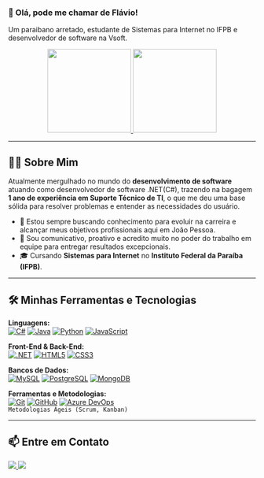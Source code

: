 ### 👋 Olá, pode me chamar de Flávio!
<p>Um paraibano arretado, estudante de Sistemas para Internet no IFPB e desenvolvedor de software na Vsoft.</p>

<div align="center">
  <a href="https://github.com/flaviorique10">
  <img height="170em" src="https://github-readme-stats.vercel.app/api?username=flaviorique10&show_icons=true&theme=dracula&include_all_commits=true&count_private=true"/>
  <img height="170em" src="https://github-readme-stats.vercel.app/api/top-langs/?username=flaviorique10&layout=compact&langs_count=7&theme=dracula"/>
  </a>
</div>

---

## 👨‍💻 Sobre Mim

Atualmente mergulhado no mundo do **desenvolvimento de software** atuando como desenvolvedor de software .NET(C#), trazendo na bagagem **1 ano de experiência em Suporte Técnico de TI**, o que me deu uma base sólida para resolver problemas e entender as necessidades do usuário.

- 🌱 Estou sempre buscando conhecimento para evoluir na carreira e alcançar meus objetivos profissionais aqui em João Pessoa.
- 💬 Sou comunicativo, proativo e acredito muito no poder do trabalho em equipe para entregar resultados excepcionais.
- 🎓 Cursando **Sistemas para Internet** no **Instituto Federal da Paraíba (IFPB)**.

---

## 🛠️ Minhas Ferramentas e Tecnologias

<p align="left">
  <strong>Linguagens:</strong><br>
  <a href="#"><img alt="C#" src="https://img.shields.io/badge/C%23-239120?style=for-the-badge&logo=c-sharp&logoColor=white"></a>
  <a href="#"><img alt="Java" src="https://img.shields.io/badge/Java-ED8B00?style=for-the-badge&logo=openjdk&logoColor=white"></a>
  <a href="#"><img alt="Python" src="https://img.shields.io/badge/Python-3776AB?style=for-the-badge&logo=python&logoColor=white"></a>
  <a href="#"><img alt="JavaScript" src="https://img.shields.io/badge/JavaScript-F7DF1E?style=for-the-badge&logo=javascript&logoColor=black"></a>
</p>

<p align="left">
  <strong>Front-End & Back-End:</strong><br>
  <a href="#"><img alt=".NET" src="https://img.shields.io/badge/.NET-512BD4?style=for-the-badge&logo=dotnet&logoColor=white"></a>
  <a href="#"><img alt="HTML5" src="https://img.shields.io/badge/HTML5-E34F26?style=for-the-badge&logo=html5&logoColor=white"></a>
  <a href="#"><img alt="CSS3" src="https://img.shields.io/badge/CSS3-1572B6?style=for-the-badge&logo=css3&logoColor=white"></a>
</p>

<p align="left">
  <strong>Bancos de Dados:</strong><br>
  <a href="#"><img alt="MySQL" src="https://img.shields.io/badge/MySQL-4479A1?style=for-the-badge&logo=mysql&logoColor=white"></a>
  <a href="#"><img alt="PostgreSQL" src="https://img.shields.io/badge/PostgreSQL-4169E1?style=for-the-badge&logo=postgresql&logoColor=white"></a>
  <a href="#"><img alt="MongoDB" src="https://img.shields.io/badge/MongoDB-47A248?style=for-the-badge&logo=mongodb&logoColor=white"></a>
</p>

<p align="left">
  <strong>Ferramentas e Metodologias:</strong><br>
  <a href="#"><img alt="Git" src="https://img.shields.io/badge/Git-F05032?style=for-the-badge&logo=git&logoColor=white"></a>
  <a href="#"><img alt="GitHub" src="https://img.shields.io/badge/GitHub-181717?style=for-the-badge&logo=github&logoColor=white"></a>
  <a href="#"><img alt="Azure DevOps" src="https://img.shields.io/badge/Azure_DevOps-0078D7?style=for-the-badge&logo=azure-devops&logoColor=white"></a>
  <br>
  <code>Metodologias Ágeis (Scrum, Kanban)</code>
</p>

---

## 📫 Entre em Contato

<div align="left">
  <a href="mailto:flaflagi@gmail.com">
    <img src="https://img.shields.io/badge/Gmail-D14836?style=for-the-badge&logo=gmail&logoColor=white" />
  </a>
  <a href="https://www.linkedin.com/in/flaviorique10" target="_blank">
    <img src="https://img.shields.io/badge/LinkedIn-0077B5?style=for-the-badge&logo=linkedin&logoColor=white" />
  </a>
</div>
